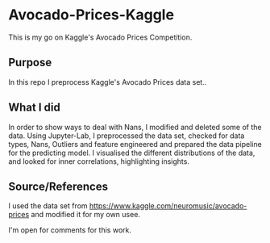 # Avocado-Prices-Kaggle
This is my go on Kaggle's Avocado Prices Competition.

## Purpose
In this repo I preprocess Kaggle's Avocado Prices data set..

## What I did
In order to show ways to deal with Nans, I modified and deleted some of the data.
Using Jupyter-Lab, I preprocessed the data set, checked for data types, Nans, Outliers and feature engineered and prepared the data pipeline for the predicting model.
I visualised the different distributions of the data, and looked for inner correlations, highlighting insights.

## Source/References
I used the data set from https://www.kaggle.com/neuromusic/avocado-prices and modified it for my own usee.

I'm open for comments for this work.
